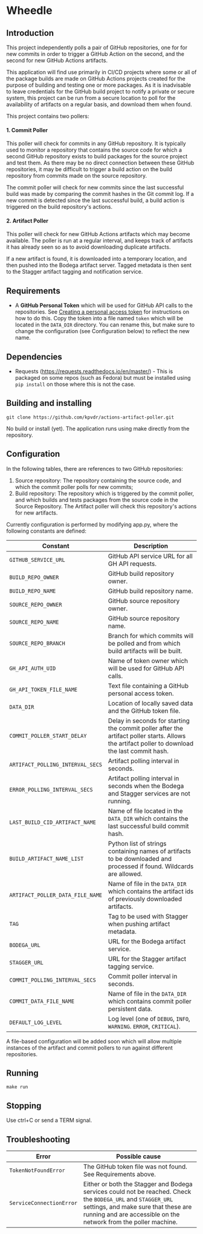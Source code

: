 # Wheedle

## Introduction
This project independently polls a pair of GitHub repositories, one for for new commits in order to
trigger a GitHub Action on the second, and the second for new GitHub Actions artifacts.

This application will find use primarily in CI/CD projects where some or all of the package
builds are made on GitHub Actions projects created for the purpose of building and testing
one or more packages. As it is inadvisable to leave credentials for the GitHub build project to
notify a private or secure system, this project can be run from a secure location to poll for
the availability of artifacts on a regular basis, and download them when found.

This project contains two pollers:

#### 1. Commit Poller
This poller will check for commits in any GitHub repository. It is typically used to monitor a
repository that contains the source code for which a second GitHub repository exists to build
packages for the source project and test them. As there may be no direct connection between these
GitHub repositories, it may be difficult to trigger a build action on the build repository from
commits made on the source repository.

The commit poller will check for new commits since the last successful build was made by
comparing the commit hashes in the Git commit log. If a new commit is detected since the last
successful build, a build action is triggered on the build repository's actions.

#### 2. Artifact Poller
This poller will check for new GitHub Actions artifacts which may become available. The poller is
run at a regular interval, and keeps track of artifacts it has already seen so as to avoid
downloading duplicate artifacts.

If a new artifact is found, it is downloaded into a temporary location, and then pushed into the
Bodega artifact server. Tagged metadata is then sent to the Stagger artifact tagging and
notification service.

## Requirements
- A **GitHub Personal Token** which will be used for GitHub API calls to the repositories. See
[Creating a personal access token](https://docs.github.com/en/free-pro-team@latest/github/authenticating-to-github/creating-a-personal-access-token)
for instructions on how to do this. Copy the token into a file named `token` which will be located
in the `DATA_DIR` directory. You can rename this, but make sure to change the configuration
(see Configuration below) to reflect the new name.

## Dependencies
- Requests (https://requests.readthedocs.io/en/master/) - This is packaged on some repos (such as
  Fedora) but must be installed using `pip install` on those where this is not the case.

## Building and installing
```
git clone https://github.com/kpvdr/actions-artifact-poller.git
```
No build or install (yet). The application runs using make directly from the repository.

## Configuration
In the following tables, there are references to two GitHub repositories:
1. Source repository: The repository containing the source code, and which the commit poller polls
   for new commits;
2. Build repository: The repository which is triggered by the commit poller, and which builds
   and tests packages from the source code in the Source Repository. The Artifact poller will
   check this repository's actions for new artifacts.

Currently configuration is performed by modifying app.py, where the following constants are
defined:

Constant | Description
---------|------------
`GITHUB_SERVICE_URL` |  GitHub API service URL for all GH API requests.
`BUILD_REPO_OWNER` | GitHub build repository owner.
`BUILD_REPO_NAME` | GitHub build repository name.
`SOURCE_REPO_OWNER` | GitHub source repository owner.
`SOURCE_REPO_NAME` | GitHub source repository name.
`SOURCE_REPO_BRANCH` | Branch for which commits will be polled and from which build artifacts will be built.
`GH_API_AUTH_UID` | Name of token owner which will be used for GitHub API calls.
`GH_API_TOKEN_FILE_NAME` | Text file containing a GitHub personal access token.
`DATA_DIR` | Location of locally saved data and the GitHub token file.
`COMMIT_POLLER_START_DELAY` | Delay in seconds for starting the commit poller after the artifact poller starts. Allows the artifact poller to download the last commit hash.
`ARTIFACT_POLLING_INTERVAL_SECS` | Artifact polling interval in seconds.
`ERROR_POLLING_INTERVAL_SECS` | Artifact polling interval in seconds when the Bodega and Stagger services are not running.
`LAST_BUILD_CID_ARTIFACT_NAME` | Name of file located in the `DATA_DIR` which contains the last successful build commit hash.
`BUILD_ARTIFACT_NAME_LIST` | Python list of strings containing names of artifacts to be downloaded and processed if found. Wildcards are allowed.
`ARTIFACT_POLLER_DATA_FILE_NAME` | Name of file in the `DATA_DIR` which contains the artifact ids of previously downloaded artifacts.
`TAG` | Tag to be used with Stagger when pushing artifact metadata.
`BODEGA_URL` | URL for the Bodega artifact service.
`STAGGER_URL` | URL for the Stagger artifact tagging service.
`COMMIT_POLLING_INTERVAL_SECS` | Commit poller interval in seconds.
`COMMIT_DATA_FILE_NAME` | Name of file in the `DATA_DIR` which contains commit poller persistent data.
`DEFAULT_LOG_LEVEL` | Log level (one of `DEBUG`, `INFO`, `WARNING`. `ERROR`, `CRITICAL`).

A file-based configuration will be added soon which will allow multiple instances of the artifact
and commit pollers to run against different repositories.

## Running
```
make run
```

## Stopping
Use ctrl+C or send a TERM signal.

## Troubleshooting
Error | Possible cause
------|---------------
`TokenNotFoundError` | The GitHub token file was not found. See Requirements above.
`ServiceConnectionError` | Either or both the Stagger and Bodega services could not be reached. Check the `BODEGA_URL` and `STAGGER_URL` settings, and make sure that these are running and are accessible on the network from the poller machine.

